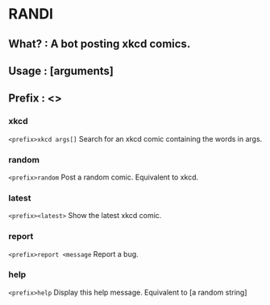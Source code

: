 # RANDI

## What?      :     A bot posting xkcd comics.
## Usage       :     <prefix><command> [arguments]
## Prefix        :     <>

### xkcd
`<prefix>xkcd args[]`
    Search for an xkcd comic containing the words in args.

### random
`<prefix>random`
    Post a random comic. Equivalent to <prefix>xkcd.

### latest
`<prefix><latest>`
    Show the latest xkcd comic.

### report
`<prefix>report <message`
    Report a bug.

### help
`<prefix>help`
    Display this help message. Equivalent to <prefix>[a random string]

